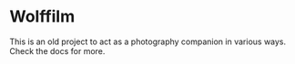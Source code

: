 # Wolffilm
This is an old project to act as a photography companion in various ways.
Check the docs for more.
